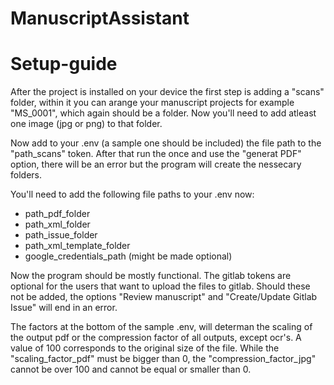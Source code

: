 # ManuscriptAssistant

# Setup-guide
After the project is installed on your device the first step is adding a "scans" folder, within it you can arange your manuscript projects for example "MS_0001", which again should be a folder.
Now you'll need to add atleast one image (jpg or png) to that folder.

Now add to your .env (a sample one should be included) the file path to the "path_scans" token.
After that run the once and use the "generat PDF" option, there will be an error but the program will create the nessecary folders.

You'll need to add the following file paths to your .env now:
- path_pdf_folder
- path_xml_folder
- path_issue_folder
- path_xml_template_folder
- google_credentials_path (might be made optional)

Now the program should be mostly functional. The gitlab tokens are optional for the users that want to upload the files to gitlab. Should these not be added, the options "Review manuscript" and "Create/Update Gitlab Issue" will end in an error.

The factors at the bottom of the sample .env, will determan the scaling of the output pdf or the compression factor of all outputs, except ocr's. A value of 100 corresponds to the original size of the file. While the "scaling_factor_pdf" must be bigger than 0, the "compression_factor_jpg" cannot be over 100 and cannot be equal or smaller than 0.

